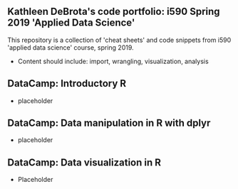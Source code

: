 ## Kathleen DeBrota's code portfolio: i590 Spring 2019 'Applied Data Science'

This repository is a collection of 'cheat sheets' and code snippets from i590 'applied data science' course, spring 2019.
- Content should include: import, wrangling, visualization, analysis

## DataCamp: Introductory R
- placeholder
## DataCamp: Data manipulation in R with dplyr
- placeholder
## DataCamp: Data visualization in R
- Placeholder
